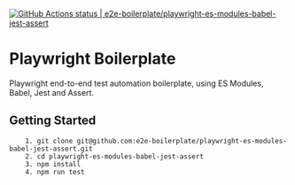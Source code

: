 [![GitHub Actions status | e2e-boilerplate/playwright-es-modules-babel-jest-assert](https://github.com/e2e-boilerplate/playwright-es-modules-babel-jest-assert/workflows/playwright-es-modules-babel-jest-assert/badge.svg)](https://github.com/e2e-boilerplate/playwright-es-modules-babel-jest-assert/actions?workflow=playwright-es-modules-babel-jest-assert)

# Playwright Boilerplate

Playwright end-to-end test automation boilerplate, using ES Modules, Babel, Jest and Assert.

## Getting Started

    	1. git clone git@github.com:e2e-boilerplate/playwright-es-modules-babel-jest-assert.git
    	2. cd playwright-es-modules-babel-jest-assert
    	3. npm install
    	4. npm run test
